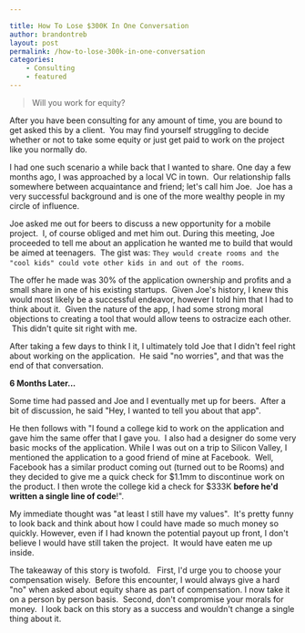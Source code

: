 ```yaml
---

title: How To Lose $300K In One Conversation 
author: brandontreb                                                                                             
layout: post                                                                                                    
permalink: /how-to-lose-300k-in-one-conversation
categories:                                                                                                     
    - Consulting 
    - featured
---
```


<blockquote>Will you work for equity?</blockquote>
After you have been consulting for any amount of time, you are bound to get asked this by a client.  You may find yourself struggling to decide whether or not to take some equity or just get paid to work on the project like you normally do.

I had one such scenario a while back that I wanted to share. One day a few months ago, I was approached by a local VC in town.  Our relationship falls somewhere between acquaintance and friend; let's call him Joe.  Joe has a very successful background and is one of the more wealthy people in my circle of influence.

Joe asked me out for beers to discuss a new opportunity for a mobile project.  I, of course obliged and met him out. During this meeting, Joe proceeded to tell me about an application he wanted me to build that would be aimed at teenagers.  The gist was: `They would create rooms and the "cool kids" could vote other kids in and out of the rooms`.

The offer he made was 30% of the application ownership and profits and a small share in one of his existing startups.  Given Joe's history, I knew this would most likely be a successful endeavor, however I told him that I had to think about it.  Given the nature of the app, I had some strong moral objections to creating a tool that would allow teens to ostracize each other.  This didn't quite sit right with me.

After taking a few days to think I it, I ultimately told Joe that I didn't feel right about working on the application.  He said "no worries", and that was the end of that conversation.

<strong>6 Months Later...</strong>

Some time had passed and Joe and I eventually met up for beers.  After a bit of discussion, he said "Hey, I wanted to tell you about that app".

He then follows with "I found a college kid to work on the application and gave him the same offer that I gave you.  I also had a designer do some very basic mocks of the application. While I was out on a trip to Silicon Valley, I mentioned the application to a good friend of mine at Facebook.  Well, Facebook has a similar product coming out (turned out to be Rooms) and they decided to give me a quick check for $1.1mm to discontinue work on the product. I then wrote the college kid a check for $333K <strong>before he'd written a single line of code</strong>!".

My immediate thought was "at least I still have my values".  It's pretty funny to look back and think about how I could have made so much money so quickly. However, even if I had known the potential payout up front, I don't believe I would have still taken the project.  It would have eaten me up inside.

The takeaway of this story is twofold.   First, I'd urge you to choose your compensation wisely.  Before this encounter, I would always give a hard "no" when asked about equity share as part of compensation. I now take it on a person by person basis.  Second, don't compromise your morals for money.  I look back on this story as a success and wouldn't change a single thing about it.
